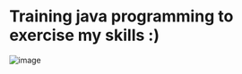 # Training java programming to exercise my skills :)


![image](https://user-images.githubusercontent.com/60220208/163859142-c298efce-1bfb-41fe-b6c5-775a9b5cdc5d.png)
